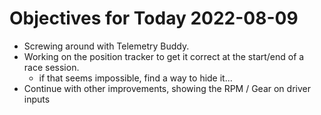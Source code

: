 # Objectives for Today 2022-08-09

- Screwing around with Telemetry Buddy.
- Working on the position tracker to get it correct at the start/end of a race session.
  - if that seems impossible, find a way to hide it...
- Continue with other improvements, showing the RPM / Gear on driver inputs

